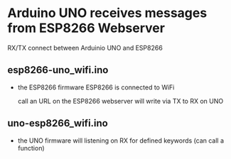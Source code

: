 # Arduino UNO receives messages from ESP8266 Webserver

RX/TX connect between Arduinio UNO and ESP8266

## esp8266-uno_wifi.ino
- the ESP8266 firmware
  ESP8266 is connected to WiFi
  
  call an URL on the ESP8266 webserver will write via TX to RX on UNO

## uno-esp8266_wifi.ino
- the UNO firmware
  will listening on RX for defined keywords (can call a function)

